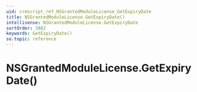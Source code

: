 ```yaml
---
uid: crmscript_ref_NSGrantedModuleLicense_GetExpiryDate
title: NSGrantedModuleLicense.GetExpiryDate()
intellisense: NSGrantedModuleLicense.GetExpiryDate
sortOrder: 3882
keywords: GetExpiryDate()
so.topic: reference
---
```


# NSGrantedModuleLicense.GetExpiryDate()

